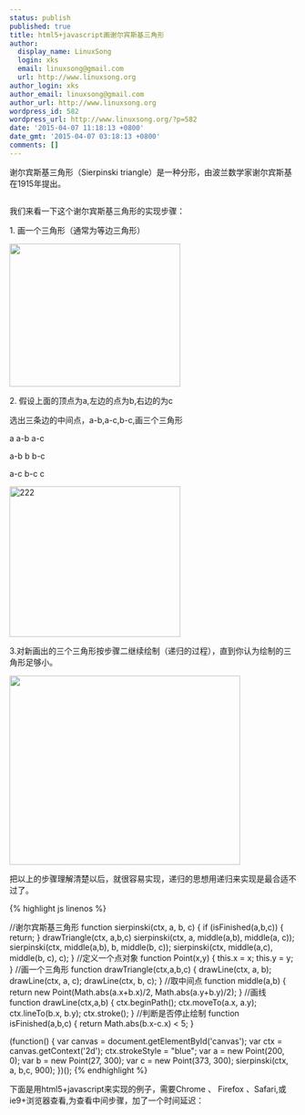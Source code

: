```yaml
---
status: publish
published: true
title: html5+javascript画谢尔宾斯基三角形
author:
  display_name: LinuxSong
  login: xks
  email: linuxsong@gmail.com
  url: http://www.linuxsong.org
author_login: xks
author_email: linuxsong@gmail.com
author_url: http://www.linuxsong.org
wordpress_id: 582
wordpress_url: http://www.linuxsong.org/?p=582
date: '2015-04-07 11:18:13 +0800'
date_gmt: '2015-04-07 03:18:13 +0800'
comments: []
---
```

<p>谢尔宾斯基三角形（Sierpinski triangle）是一种分形，由波兰数学家谢尔宾斯基在1915年提出。</p>
<p><a href="http://www.linuxsong.org/wp-content/uploads/2015/04/下载-1-e1428373711612.png"><img class="alignnone wp-image-583 size-full" src="http://www.linuxsong.org/wp-content/uploads/2015/04/下载-1-e1428373711612.png" alt="" /></a></p>
<p>我们来看一下这个谢尔宾斯基三角形的实现步骤：</p>
<p>1. 画一个三角形（通常为等边三角形）</p>
<p><a href="http://www.linuxsong.org/wp-content/uploads/2015/04/5CC053DC-AA5D-4EDD-9941-97958E6EC7AB.jpg"><img class="alignnone wp-image-584 size-medium" src="http://www.linuxsong.org/wp-content/uploads/2015/04/5CC053DC-AA5D-4EDD-9941-97958E6EC7AB-300x251.jpg" alt="" width="300" height="251" /></a></p>
<p>2. 假设上面的顶点为a,左边的点为b,右边的为c</p>
<p>选出三条边的中间点，a-b,a-c,b-c,画三个三角形</p>
<p>a a-b a-c</p>
<p>a-b b b-c</p>
<p>a-c b-c c</p>
<p><img class="alignnone size-medium wp-image-589" src="http://www.linuxsong.org/wp-content/uploads/2015/04/222-300x264.jpg" alt="222" width="300" height="264" /></p>
<p>3.对新画出的三个三角形按步骤二继续绘制（递归的过程），直到你认为绘制的三角形足够小。</p>
<p><a href="http://www.linuxsong.org/wp-content/uploads/2015/04/下载-1-e1428373711612.png"><img class="alignnone wp-image-583 size-full" src="http://www.linuxsong.org/wp-content/uploads/2015/04/下载-1-e1428373711612.png" alt="" width="405" height="332" /></a></p>
<p>把以上的步骤理解清楚以后，就很容易实现，递归的思想用递归来实现是最合适不过了。</p>
<!--more-->

{% highlight js linenos %}

//谢尔宾斯基三角形
function sierpinski(ctx, a, b, c)
{
    if (isFinished(a,b,c)) {
        return;
    }
    drawTriangle(ctx, a,b,c)
    sierpinski(ctx, a, middle(a,b), middle(a, c));
    sierpinski(ctx, middle(a,b), b, middle(b, c));
    sierpinski(ctx, middle(a,c), middle(b, c), c);
}
//定义一个点对象
function Point(x,y)
{
    this.x = x;
    this.y = y;
}
//画一个三角形
function drawTriangle(ctx,a,b,c)
{
    drawLine(ctx, a, b);
    drawLine(ctx, a, c);
    drawLine(ctx, b, c);
}
//取中间点
function middle(a,b)
{
    return new Point(Math.abs(a.x+b.x)/2, Math.abs(a.y+b.y)/2);
}
//画线
function drawLine(ctx,a,b)
{
    ctx.beginPath();
    ctx.moveTo(a.x, a.y);
    ctx.lineTo(b.x, b.y);
    ctx.stroke();
}
//判断是否停止绘制
function isFinished(a,b,c)
{
    return Math.abs(b.x-c.x) < 5;
}

(function() {
    var canvas = document.getElementById('canvas');
    var ctx = canvas.getContext('2d');
    ctx.strokeStyle = "blue";
    var a = new Point(200, 0);
    var b = new Point(27, 300);
    var c = new Point(373, 300);
    sierpinski(ctx, a, b,c, 900);
})();
{% endhighlight %}

<p>下面是用html5+javascript来实现的例子，需要Chrome 、 Firefox 、Safari,或ie9+浏览器查看,为查看中间步骤，加了一个时间延迟：</p>
<p><center><br />
<canvas id="canvas" width="500" height="500"></canvas></center><br />
<script type="text/javascript">// <![CDATA[<br />
function Point(x,y)
{
    this.x = x;
    this.y = y;
}
function sierpinski(ctx, a, b, c, delay)
{
    if (isFinished(a,b,c)) {
        return;
    }
    drawTriangle(ctx, a,b,c)
    setTimeout(sierpinski,delay, ctx, a, middle(a,b), middle(a, c), delay);
    setTimeout(sierpinski,delay, ctx, middle(a,b), b, middle(b, c), delay);
    setTimeout(sierpinski,delay, ctx, middle(a,c), middle(b, c), c, delay);
}
function drawTriangle(ctx,a,b,c)
{
    drawLine(ctx, a, b);
    drawLine(ctx, a, c);
    drawLine(ctx, b, c);
}
function middle(a,b)
{
    return new Point(Math.abs(a.x+b.x)/2, Math.abs(a.y+b.y)/2);
}
function drawLine(ctx,a,b)
{
    ctx.beginPath();
    ctx.moveTo(a.x, a.y);
    ctx.lineTo(b.x, b.y);
    ctx.stroke();
}
function isFinished(a,b,c)
{
    return Math.abs(b.x-c.x) < 5;
}
(function() {
    var canvas = document.getElementById('canvas');
    var ctx = canvas.getContext('2d');
    ctx.strokeStyle = "blue";
    var a = new Point(200, 0);
    var b = new Point(27, 300);
    var c = new Point(373, 300);
    sierpinski(ctx, a, b,c, 900);
})();
// ]]></script>
